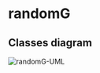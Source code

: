 # randomG
## Classes diagram
![randomG-UML](https://user-images.githubusercontent.com/2511052/188758895-5a13be06-7b77-4ad4-8070-e0432fffe9d0.png)
